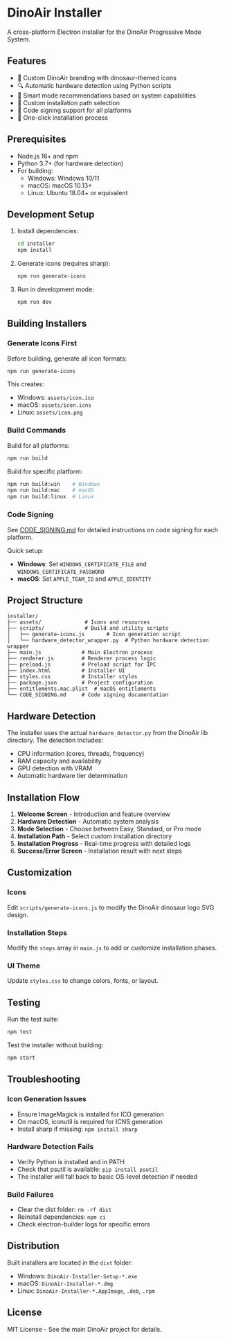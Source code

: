 # DinoAir Installer

A cross-platform Electron installer for the DinoAir Progressive Mode System.

## Features

* 🦕 Custom DinoAir branding with dinosaur-themed icons
* 🔍 Automatic hardware detection using Python scripts
* 🎯 Smart mode recommendations based on system capabilities
* 📁 Custom installation path selection
* 🔐 Code signing support for all platforms
* 🚀 One-click installation process

## Prerequisites

* Node.js 16+ and npm
* Python 3.7+ (for hardware detection)
* For building:
  * Windows: Windows 10/11
  * macOS: macOS 10.13+
  * Linux: Ubuntu 18.04+ or equivalent

## Development Setup

1.  Install dependencies:

    ```bash
    cd installer
    npm install
    ```
2.  Generate icons (requires sharp):

    ```bash
    npm run generate-icons
    ```
3.  Run in development mode:

    ```bash
    npm run dev
    ```

## Building Installers

### Generate Icons First

Before building, generate all icon formats:

```bash
npm run generate-icons
```

This creates:

* Windows: `assets/icon.ico`
* macOS: `assets/icon.icns`
* Linux: `assets/icon.png`

### Build Commands

Build for all platforms:

```bash
npm run build
```

Build for specific platform:

```bash
npm run build:win    # Windows
npm run build:mac    # macOS
npm run build:linux  # Linux
```

### Code Signing

See [CODE\_SIGNING.md](code_signing.md) for detailed instructions on code signing for each platform.

Quick setup:

* **Windows**: Set `WINDOWS_CERTIFICATE_FILE` and `WINDOWS_CERTIFICATE_PASSWORD`
* **macOS**: Set `APPLE_TEAM_ID` and `APPLE_IDENTITY`

## Project Structure

```
installer/
├── assets/              # Icons and resources
├── scripts/             # Build and utility scripts
│   ├── generate-icons.js       # Icon generation script
│   └── hardware_detector_wrapper.py  # Python hardware detection wrapper
├── main.js             # Main Electron process
├── renderer.js         # Renderer process logic
├── preload.js          # Preload script for IPC
├── index.html          # Installer UI
├── styles.css          # Installer styles
├── package.json        # Project configuration
├── entitlements.mac.plist  # macOS entitlements
└── CODE_SIGNING.md     # Code signing documentation
```

## Hardware Detection

The installer uses the actual `hardware_detector.py` from the DinoAir lib directory. The detection includes:

* CPU information (cores, threads, frequency)
* RAM capacity and availability
* GPU detection with VRAM
* Automatic hardware tier determination

## Installation Flow

1. **Welcome Screen** - Introduction and feature overview
2. **Hardware Detection** - Automatic system analysis
3. **Mode Selection** - Choose between Easy, Standard, or Pro mode
4. **Installation Path** - Select custom installation directory
5. **Installation Progress** - Real-time progress with detailed logs
6. **Success/Error Screen** - Installation result with next steps

## Customization

### Icons

Edit `scripts/generate-icons.js` to modify the DinoAir dinosaur logo SVG design.

### Installation Steps

Modify the `steps` array in `main.js` to add or customize installation phases.

### UI Theme

Update `styles.css` to change colors, fonts, or layout.

## Testing

Run the test suite:

```bash
npm test
```

Test the installer without building:

```bash
npm start
```

## Troubleshooting

### Icon Generation Issues

* Ensure ImageMagick is installed for ICO generation
* On macOS, iconutil is required for ICNS generation
* Install sharp if missing: `npm install sharp`

### Hardware Detection Fails

* Verify Python is installed and in PATH
* Check that psutil is available: `pip install psutil`
* The installer will fall back to basic OS-level detection if needed

### Build Failures

* Clear the dist folder: `rm -rf dist`
* Reinstall dependencies: `npm ci`
* Check electron-builder logs for specific errors

## Distribution

Built installers are located in the `dist` folder:

* Windows: `DinoAir-Installer-Setup-*.exe`
* macOS: `DinoAir-Installer-*.dmg`
* Linux: `DinoAir-Installer-*.AppImage`, `.deb`, `.rpm`

## License

MIT License - See the main DinoAir project for details.
